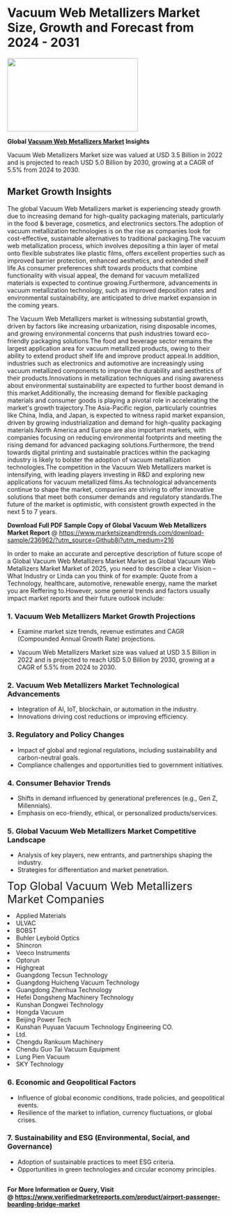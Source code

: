 <H1>Vacuum Web Metallizers Market Size, Growth and Forecast from 2024 - 2031</H1><img class="aligncenter size-medium wp-image-584254" src="https://thirdeyenews.in/wp-content/uploads/2024/09/Global-Market-Research-300x168.jpeg" alt="" width="300" height="168" /><p><strong>Global&nbsp;<a href="https://www.marketsizeandtrends.com/download-sample/236962/?utm_source=Github8j?utm_medium=216">Vacuum Web Metallizers Market</a> Insights</strong></p><p>Vacuum Web Metallizers Market size was valued at USD 3.5 Billion in 2022 and is projected to reach USD 5.0 Billion by 2030, growing at a CAGR of 5.5% from 2024 to 2030.</p><p><h2>Market Growth Insights</h2> <p>The global Vacuum Web Metallizers market is experiencing steady growth due to increasing demand for high-quality packaging materials, particularly in the food & beverage, cosmetics, and electronics sectors.The adoption of vacuum metallization technologies is on the rise as companies look for cost-effective, sustainable alternatives to traditional packaging.The vacuum web metallization process, which involves depositing a thin layer of metal onto flexible substrates like plastic films, offers excellent properties such as improved barrier protection, enhanced aesthetics, and extended shelf life.As consumer preferences shift towards products that combine functionality with visual appeal, the demand for vacuum metallized materials is expected to continue growing.Furthermore, advancements in vacuum metallization technology, such as improved deposition rates and environmental sustainability, are anticipated to drive market expansion in the coming years.</p> <p>The Vacuum Web Metallizers market is witnessing substantial growth, driven by factors like increasing urbanization, rising disposable incomes, and growing environmental concerns that push industries toward eco-friendly packaging solutions.The food and beverage sector remains the largest application area for vacuum metallized products, owing to their ability to extend product shelf life and improve product appeal.In addition, industries such as electronics and automotive are increasingly using vacuum metallized components to improve the durability and aesthetics of their products.Innovations in metallization techniques and rising awareness about environmental sustainability are expected to further boost demand in this market.Additionally, the increasing demand for flexible packaging materials and consumer goods is playing a pivotal role in accelerating the market's growth trajectory.The Asia-Pacific region, particularly countries like China, India, and Japan, is expected to witness rapid market expansion, driven by growing industrialization and demand for high-quality packaging materials.North America and Europe are also important markets, with companies focusing on reducing environmental footprints and meeting the rising demand for advanced packaging solutions.Furthermore, the trend towards digital printing and sustainable practices within the packaging industry is likely to bolster the adoption of vacuum metallization technologies.The competition in the Vacuum Web Metallizers market is intensifying, with leading players investing in R&D and exploring new applications for vacuum metallized films.As technological advancements continue to shape the market, companies are striving to offer innovative solutions that meet both consumer demands and regulatory standards.The future of the market is optimistic, with consistent growth expected in the next 5 to 7 years.<p><span class=""><strong>Download Full PDF Sample Copy of Global Vacuum Web Metallizers Market Report</strong> @ <a href="https://www.marketsizeandtrends.com/download-sample/236962/?utm_source=Github8j?utm_medium=216" target="_blank">https://www.marketsizeandtrends.com/download-sample/236962/?utm_source=Github8j?utm_medium=216</a></span></p><p>In order to make an accurate and perceptive description of future scope of a Global&nbsp;Vacuum Web Metallizers Market Market as Global&nbsp;Vacuum Web Metallizers Market Market of 2025, you need to describe a clear Vision &ndash; What Industry or Linda can you think of for example: Quote from a Technology, healthcare, automotive, renewable energy, name the market you are Reffering to.However, some general trends and factors usually impact market reports and their future outlook include:</p><h3>1.&nbsp;<strong>Vacuum Web Metallizers Market Growth Projections</strong></h3><ul><li>Examine market size trends, revenue estimates and CAGR (Compounded Annual Growth Rate) projections.</li><li><p>Vacuum Web Metallizers Market size was valued at USD 3.5 Billion in 2022 and is projected to reach USD 5.0 Billion by 2030, growing at a CAGR of 5.5% from 2024 to 2030.</p></li></ul><h3>2.&nbsp;<strong>Vacuum Web Metallizers Market Technological Advancements</strong></h3><ul><li>Integration of AI, IoT, blockchain, or automation in the industry.</li><li>Innovations driving cost reductions or improving efficiency.</li></ul><h3>3.&nbsp;<strong>Regulatory and Policy Changes</strong></h3><ul><li>Impact of global and regional regulations, including sustainability and carbon-neutral goals.</li><li>Compliance challenges and opportunities tied to government initiatives.</li></ul><h3>4.&nbsp;<strong>Consumer Behavior Trends</strong></h3><ul><li>Shifts in demand influenced by generational preferences (e.g., Gen Z, Millennials).</li><li>Emphasis on eco-friendly, ethical, or personalized products/services.</li></ul><h3>5.&nbsp;<strong>Global Vacuum Web Metallizers Market Competitive Landscape</strong></h3><ul><li>Analysis of key players, new entrants, and partnerships shaping the industry.</li><li>Strategies for differentiation and market penetration.</li></ul><p data-pm-slice="1 1 []"><span style="color: inherit; font-family: inherit; font-size: 25px;">Top Global Vacuum Web Metallizers Market Companies</span></p><div class="" data-test-id=""><p><li>Applied Materials</li><li> ULVAC</li><li> BOBST</li><li> Buhler Leybold Optics</li><li> Shincron</li><li> Veeco Instruments</li><li> Optorun</li><li> Highgreat</li><li> Guangdong Tecsun Technology</li><li> Guangdong Huicheng Vacuum Technology</li><li> Guangdong Zhenhua Technology</li><li> Hefei Dongsheng Machinery Technology</li><li> Kunshan Dongwei Technology</li><li> Hongda Vacuum</li><li> Beijing Power Tech</li><li> Kunshan Puyuan Vacuum Technology Engineering CO.</li><li>Ltd.</li><li> Chengdu Rankuum Machinery</li><li> Chendu Guo Tai Vacuum Equipment</li><li> Lung Pien Vacuum</li><li> SKY Technology</li></p></div><h3>6.&nbsp;<strong>Economic and Geopolitical Factors</strong></h3><ul><li>Influence of global economic conditions, trade policies, and geopolitical events.</li><li>Resilience of the market to inflation, currency fluctuations, or global crises.</li></ul><h3>7.&nbsp;<strong>Sustainability and ESG (Environmental, Social, and Governance)</strong></h3><ul><li>Adoption of sustainable practices to meet ESG criteria.</li><li>Opportunities in green technologies and circular economy principles.</li></ul><h2><strong style="font-size: 14px;">For More Information or Query, Visit @&nbsp;</strong><a style="background-color: #ffffff; font-size: 14px;" href="https://www.marketsizeandtrends.com/report/vacuum-web-metallizers-market/" target="_blank">https://www.verifiedmarketreports.com/product/airport-passenger-boarding-bridge-market</a></h2>